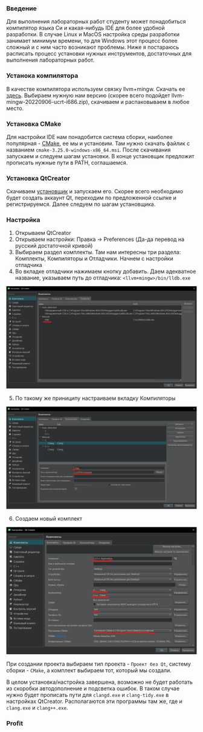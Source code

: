 ### Введение

Для выполнения лабораторных работ студенту может понадобиться компилятор языка Си и какая-нибудь IDE для более удобной разработки. 
В случае Linux и MacOS настройка среды разработки занимает минимум времени, то для Windows этот процесс более сложный и с ним часто возникают проблемы.
Ниже я постараюсь расписать процесс установки нужных инструментов, достаточных для выполнения лабораторных работ.

### Устанока компилятора

В качестве компилятора используем связку llvm+mingw. Скачать ее [здесь](https://github.com/mstorsjo/llvm-mingw/releases). 
Выбираем нужную нам версию (скорее всего подойдет llvm-mingw-20220906-ucrt-i686.zip), скачиваем и распаковываем в любое место.

### Установка CMake

Для настройки IDE нам понадобится система сборки, наиболее популярная - [CMake](https://cmake.org/download/), ее мы и установим.
Там нужно скачать файлик с названием ```cmake-3.25.0-windows-x86_64.msi```. После скачивания запускаем и следуем шагам установки. 
В конце установщик предложит прописать нужные пути в PATH, соглашаемся.

### Установка QtCreator

Скачиваем [установщик](https://www.qt.io/offline-installers) и запускаем его. 
Скорее всего необходимо будет создать аккаунт Qt, переходим по предложенной ссылке и регистрируемся.
Далее следуем по шагам установщика.

### Настройка

1. Открываем QtCreator
2. Открываем настройки: Правка -> Preferences (Да-да перевод на русский достаточной кривой)
3. Выбираем раздел комплекты. Там нам интересны три раздела: Комплекты, Компиляторы и Отладчики. Начнем с настройки отладчика
4. Во вкладке отладчики нажимаем кнопку добавить. Даем адекватное название, указываем путь до отладчика: ```<llvm+mingw>/bin/lldb.exe```

![](отладчик.png)

5. По такому же приниципу настраиваем вкладку Компиляторы

![](компилятор.png)

6. Создаем новый комплект

![](комплект.png)

При создании проекта выбираем тип проекта - ```Проект без Qt```, систему сборки - ```CMake```, а комплект выбираем тот, который мы создали.

В целом установка/настройка завершена, возможно не будет работать из скоробки автодополнение и подсветка ошибок. В таком случае нужно будет прописать пути для ```clangd.exe``` и ```clang-tidy.exe``` в настройках QtCreator. Располагаются эти программы там же, где и ```clang.exe``` и ```clang++.exe```.

### Profit
